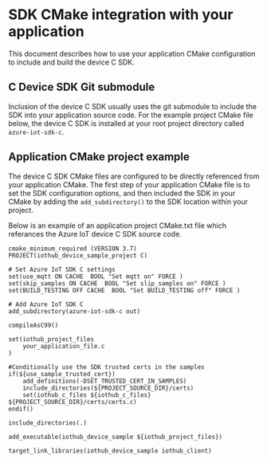 # SDK CMake integration with your application

This document describes how to use your application CMake configuration to include and build the device C SDK.

## C Device SDK Git submodule
Inclusion of the device C SDK usually uses the git submodule to include the SDK into your application source code. For the example project CMake file below, the device C SDK is installed at your root project directory called `azure-iot-sdk-c`.

## Application CMake project example
The device C SDK CMake files are configured to be directly referenced from your application CMake. The first step of your application CMake file is to set the SDK configuration options, and then included the SDK in your CMake by adding the `add_subdirectory()` to the SDK location within your project.

Below is an example of an application project CMake.txt file which referances the Azure IoT device C SDK source code.
```Shell
cmake_minimum_required (VERSION 3.7)
PROJECT(iothub_device_sample_project C)

# Set Azure IoT SDK C settings
set(use_mqtt ON CACHE  BOOL "Set mqtt on" FORCE )
set(skip_samples ON CACHE  BOOL "Set slip_samples on" FORCE )
set(BUILD_TESTING OFF CACHE  BOOL "Set BUILD_TESTING off" FORCE )

# Add Azure IoT SDK C
add_subdirectory(azure-iot-sdk-c out)

compileAsC99()

set(iothub_project_files
    your_application_file.c
)

#Conditionally use the SDK trusted certs in the samples
if(${use_sample_trusted_cert})
    add_definitions(-DSET_TRUSTED_CERT_IN_SAMPLES)
    include_directories(${PROJECT_SOURCE_DIR}/certs)
    set(iothub_c_files ${iothub_c_files} ${PROJECT_SOURCE_DIR}/certs/certs.c)
endif()

include_directories(.)

add_executable(iothub_device_sample ${iothub_project_files})

target_link_libraries(iothub_device_sample iothub_client)
```
